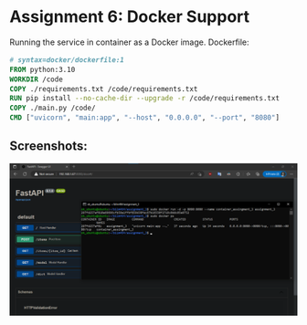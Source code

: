# Assignment 6: Docker Support
Running the service in container as a Docker image.
Dockerfile:
```Dockerfile
# syntax=docker/dockerfile:1
FROM python:3.10
WORKDIR /code
COPY ./requirements.txt /code/requirements.txt
RUN pip install --no-cache-dir --upgrade -r /code/requirements.txt
COPY ./main.py /code/
CMD ["uvicorn", "main:app", "--host", "0.0.0.0", "--port", "8080"]
```

## Screenshots:
![img1](img/1.png)
